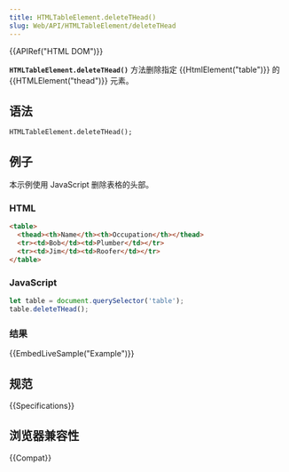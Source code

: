 ```yaml
---
title: HTMLTableElement.deleteTHead()
slug: Web/API/HTMLTableElement/deleteTHead
---
```


{{APIRef("HTML DOM")}}

**`HTMLTableElement.deleteTHead()`** 方法删除指定 {{HtmlElement("table")}} 的 {{HTMLElement("thead")}} 元素。

## 语法

```plain
HTMLTableElement.deleteTHead();
```

## 例子

本示例使用 JavaScript 删除表格的头部。

### HTML

```html
<table>
  <thead><th>Name</th><th>Occupation</th></thead>
  <tr><td>Bob</td><td>Plumber</td></tr>
  <tr><td>Jim</td><td>Roofer</td></tr>
</table>
```

### JavaScript

```js
let table = document.querySelector('table');
table.deleteTHead();
```

### 结果

{{EmbedLiveSample("Example")}}

## 规范

{{Specifications}}

## 浏览器兼容性

{{Compat}}
